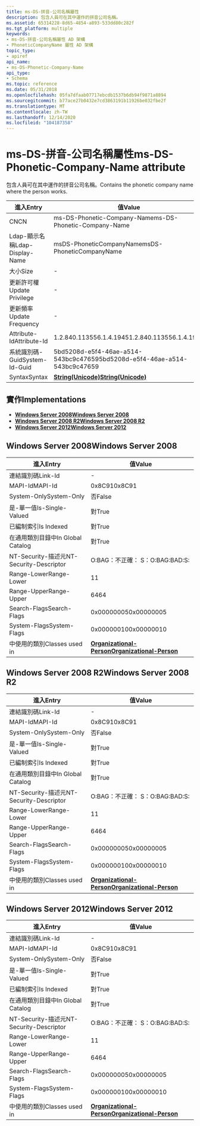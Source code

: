 ```yaml
---
title: ms-DS-拼音-公司名稱屬性
description: 包含人員可在其中運作的拼音公司名稱。
ms.assetid: 65314228-8d65-4854-a893-533dd80c282f
ms.tgt_platform: multiple
keywords:
- ms-DS-拼音-公司名稱屬性 AD 架構
- PhoneticCompanyName 屬性 AD 架構
topic_type:
- apiref
api_name:
- ms-DS-Phonetic-Company-Name
api_type:
- Schema
ms.topic: reference
ms.date: 05/31/2018
ms.openlocfilehash: 05fa7dfaab07717ebcdb1537b6db94f9871a8894
ms.sourcegitcommit: b77ace27b0432e7cd3863191b11926be032fbe2f
ms.translationtype: MT
ms.contentlocale: zh-TW
ms.lasthandoff: 12/14/2020
ms.locfileid: "104187358"
---
```

# <a name="ms-ds-phonetic-company-name-attribute"></a><span data-ttu-id="69bc9-105">ms-DS-拼音-公司名稱屬性</span><span class="sxs-lookup"><span data-stu-id="69bc9-105">ms-DS-Phonetic-Company-Name attribute</span></span>

<span data-ttu-id="69bc9-106">包含人員可在其中運作的拼音公司名稱。</span><span class="sxs-lookup"><span data-stu-id="69bc9-106">Contains the phonetic company name where the person works.</span></span>



| <span data-ttu-id="69bc9-107">進入</span><span class="sxs-lookup"><span data-stu-id="69bc9-107">Entry</span></span> | <span data-ttu-id="69bc9-108">值</span><span class="sxs-lookup"><span data-stu-id="69bc9-108">Value</span></span> |
|-------------------|---------------------------------------------|
| <span data-ttu-id="69bc9-109">CN</span><span class="sxs-lookup"><span data-stu-id="69bc9-109">CN</span></span>                | <span data-ttu-id="69bc9-110">ms-DS-Phonetic-Company-Name</span><span class="sxs-lookup"><span data-stu-id="69bc9-110">ms-DS-Phonetic-Company-Name</span></span>                 |
| <span data-ttu-id="69bc9-111">Ldap-顯示名稱</span><span class="sxs-lookup"><span data-stu-id="69bc9-111">Ldap-Display-Name</span></span> | <span data-ttu-id="69bc9-112">msDS-PhoneticCompanyName</span><span class="sxs-lookup"><span data-stu-id="69bc9-112">msDS-PhoneticCompanyName</span></span>                    |
| <span data-ttu-id="69bc9-113">大小</span><span class="sxs-lookup"><span data-stu-id="69bc9-113">Size</span></span>              | \-                                          |
| <span data-ttu-id="69bc9-114">更新許可權</span><span class="sxs-lookup"><span data-stu-id="69bc9-114">Update Privilege</span></span>  | \-                                          |
| <span data-ttu-id="69bc9-115">更新頻率</span><span class="sxs-lookup"><span data-stu-id="69bc9-115">Update Frequency</span></span>  | \-                                          |
| <span data-ttu-id="69bc9-116">Attribute-Id</span><span class="sxs-lookup"><span data-stu-id="69bc9-116">Attribute-Id</span></span>      | <span data-ttu-id="69bc9-117">1.2.840.113556.1.4.1945</span><span class="sxs-lookup"><span data-stu-id="69bc9-117">1.2.840.113556.1.4.1945</span></span>                     |
| <span data-ttu-id="69bc9-118">系統識別碼-Guid</span><span class="sxs-lookup"><span data-stu-id="69bc9-118">System-Id-Guid</span></span>    | <span data-ttu-id="69bc9-119">5bd5208d-e5f4-46ae-a514-543bc9c47659</span><span class="sxs-lookup"><span data-stu-id="69bc9-119">5bd5208d-e5f4-46ae-a514-543bc9c47659</span></span>        |
| <span data-ttu-id="69bc9-120">Syntax</span><span class="sxs-lookup"><span data-stu-id="69bc9-120">Syntax</span></span>            | [<span data-ttu-id="69bc9-121">**String(Unicode)**</span><span class="sxs-lookup"><span data-stu-id="69bc9-121">**String(Unicode)**</span></span>](s-string-unicode.md) |



## <a name="implementations"></a><span data-ttu-id="69bc9-122">實作</span><span class="sxs-lookup"><span data-stu-id="69bc9-122">Implementations</span></span>

-   [<span data-ttu-id="69bc9-123">**Windows Server 2008**</span><span class="sxs-lookup"><span data-stu-id="69bc9-123">**Windows Server 2008**</span></span>](#windows-server-2008)
-   [<span data-ttu-id="69bc9-124">**Windows Server 2008 R2**</span><span class="sxs-lookup"><span data-stu-id="69bc9-124">**Windows Server 2008 R2**</span></span>](#windows-server-2008-r2)
-   [<span data-ttu-id="69bc9-125">**Windows Server 2012**</span><span class="sxs-lookup"><span data-stu-id="69bc9-125">**Windows Server 2012**</span></span>](#windows-server-2012)

## <a name="windows-server-2008"></a><span data-ttu-id="69bc9-126">Windows Server 2008</span><span class="sxs-lookup"><span data-stu-id="69bc9-126">Windows Server 2008</span></span>



| <span data-ttu-id="69bc9-127">進入</span><span class="sxs-lookup"><span data-stu-id="69bc9-127">Entry</span></span> | <span data-ttu-id="69bc9-128">值</span><span class="sxs-lookup"><span data-stu-id="69bc9-128">Value</span></span> |
|------------------------|--------------------------------------------------------------------|
| <span data-ttu-id="69bc9-129">連結識別碼</span><span class="sxs-lookup"><span data-stu-id="69bc9-129">Link-Id</span></span>                | \-                                                                 |
| <span data-ttu-id="69bc9-130">MAPI-Id</span><span class="sxs-lookup"><span data-stu-id="69bc9-130">MAPI-Id</span></span>                | <span data-ttu-id="69bc9-131">0x8C91</span><span class="sxs-lookup"><span data-stu-id="69bc9-131">0x8C91</span></span>                                                             |
| <span data-ttu-id="69bc9-132">System-Only</span><span class="sxs-lookup"><span data-stu-id="69bc9-132">System-Only</span></span>            | <span data-ttu-id="69bc9-133">否</span><span class="sxs-lookup"><span data-stu-id="69bc9-133">False</span></span>                                                              |
| <span data-ttu-id="69bc9-134">是-單一值</span><span class="sxs-lookup"><span data-stu-id="69bc9-134">Is-Single-Valued</span></span>       | <span data-ttu-id="69bc9-135">對</span><span class="sxs-lookup"><span data-stu-id="69bc9-135">True</span></span>                                                               |
| <span data-ttu-id="69bc9-136">已編制索引</span><span class="sxs-lookup"><span data-stu-id="69bc9-136">Is Indexed</span></span>             | <span data-ttu-id="69bc9-137">對</span><span class="sxs-lookup"><span data-stu-id="69bc9-137">True</span></span>                                                               |
| <span data-ttu-id="69bc9-138">在通用類別目錄中</span><span class="sxs-lookup"><span data-stu-id="69bc9-138">In Global Catalog</span></span>      | <span data-ttu-id="69bc9-139">對</span><span class="sxs-lookup"><span data-stu-id="69bc9-139">True</span></span>                                                               |
| <span data-ttu-id="69bc9-140">NT-Security-描述元</span><span class="sxs-lookup"><span data-stu-id="69bc9-140">NT-Security-Descriptor</span></span> | <span data-ttu-id="69bc9-141">O:BAG：不正確： S：</span><span class="sxs-lookup"><span data-stu-id="69bc9-141">O:BAG:BAD:S:</span></span>                                                       |
| <span data-ttu-id="69bc9-142">Range-Lower</span><span class="sxs-lookup"><span data-stu-id="69bc9-142">Range-Lower</span></span>            | <span data-ttu-id="69bc9-143">1</span><span class="sxs-lookup"><span data-stu-id="69bc9-143">1</span></span>                                                                  |
| <span data-ttu-id="69bc9-144">Range-Upper</span><span class="sxs-lookup"><span data-stu-id="69bc9-144">Range-Upper</span></span>            | <span data-ttu-id="69bc9-145">64</span><span class="sxs-lookup"><span data-stu-id="69bc9-145">64</span></span>                                                                 |
| <span data-ttu-id="69bc9-146">Search-Flags</span><span class="sxs-lookup"><span data-stu-id="69bc9-146">Search-Flags</span></span>           | <span data-ttu-id="69bc9-147">0x00000005</span><span class="sxs-lookup"><span data-stu-id="69bc9-147">0x00000005</span></span>                                                         |
| <span data-ttu-id="69bc9-148">System-Flags</span><span class="sxs-lookup"><span data-stu-id="69bc9-148">System-Flags</span></span>           | <span data-ttu-id="69bc9-149">0x00000010</span><span class="sxs-lookup"><span data-stu-id="69bc9-149">0x00000010</span></span>                                                         |
| <span data-ttu-id="69bc9-150">中使用的類別</span><span class="sxs-lookup"><span data-stu-id="69bc9-150">Classes used in</span></span>        | [<span data-ttu-id="69bc9-151">**Organizational-Person**</span><span class="sxs-lookup"><span data-stu-id="69bc9-151">**Organizational-Person**</span></span>](c-organizationalperson.md)<br/> |



## <a name="windows-server-2008-r2"></a><span data-ttu-id="69bc9-152">Windows Server 2008 R2</span><span class="sxs-lookup"><span data-stu-id="69bc9-152">Windows Server 2008 R2</span></span>



| <span data-ttu-id="69bc9-153">進入</span><span class="sxs-lookup"><span data-stu-id="69bc9-153">Entry</span></span> | <span data-ttu-id="69bc9-154">值</span><span class="sxs-lookup"><span data-stu-id="69bc9-154">Value</span></span> |
|------------------------|--------------------------------------------------------------------|
| <span data-ttu-id="69bc9-155">連結識別碼</span><span class="sxs-lookup"><span data-stu-id="69bc9-155">Link-Id</span></span>                | \-                                                                 |
| <span data-ttu-id="69bc9-156">MAPI-Id</span><span class="sxs-lookup"><span data-stu-id="69bc9-156">MAPI-Id</span></span>                | <span data-ttu-id="69bc9-157">0x8C91</span><span class="sxs-lookup"><span data-stu-id="69bc9-157">0x8C91</span></span>                                                             |
| <span data-ttu-id="69bc9-158">System-Only</span><span class="sxs-lookup"><span data-stu-id="69bc9-158">System-Only</span></span>            | <span data-ttu-id="69bc9-159">否</span><span class="sxs-lookup"><span data-stu-id="69bc9-159">False</span></span>                                                              |
| <span data-ttu-id="69bc9-160">是-單一值</span><span class="sxs-lookup"><span data-stu-id="69bc9-160">Is-Single-Valued</span></span>       | <span data-ttu-id="69bc9-161">對</span><span class="sxs-lookup"><span data-stu-id="69bc9-161">True</span></span>                                                               |
| <span data-ttu-id="69bc9-162">已編制索引</span><span class="sxs-lookup"><span data-stu-id="69bc9-162">Is Indexed</span></span>             | <span data-ttu-id="69bc9-163">對</span><span class="sxs-lookup"><span data-stu-id="69bc9-163">True</span></span>                                                               |
| <span data-ttu-id="69bc9-164">在通用類別目錄中</span><span class="sxs-lookup"><span data-stu-id="69bc9-164">In Global Catalog</span></span>      | <span data-ttu-id="69bc9-165">對</span><span class="sxs-lookup"><span data-stu-id="69bc9-165">True</span></span>                                                               |
| <span data-ttu-id="69bc9-166">NT-Security-描述元</span><span class="sxs-lookup"><span data-stu-id="69bc9-166">NT-Security-Descriptor</span></span> | <span data-ttu-id="69bc9-167">O:BAG：不正確： S：</span><span class="sxs-lookup"><span data-stu-id="69bc9-167">O:BAG:BAD:S:</span></span>                                                       |
| <span data-ttu-id="69bc9-168">Range-Lower</span><span class="sxs-lookup"><span data-stu-id="69bc9-168">Range-Lower</span></span>            | <span data-ttu-id="69bc9-169">1</span><span class="sxs-lookup"><span data-stu-id="69bc9-169">1</span></span>                                                                  |
| <span data-ttu-id="69bc9-170">Range-Upper</span><span class="sxs-lookup"><span data-stu-id="69bc9-170">Range-Upper</span></span>            | <span data-ttu-id="69bc9-171">64</span><span class="sxs-lookup"><span data-stu-id="69bc9-171">64</span></span>                                                                 |
| <span data-ttu-id="69bc9-172">Search-Flags</span><span class="sxs-lookup"><span data-stu-id="69bc9-172">Search-Flags</span></span>           | <span data-ttu-id="69bc9-173">0x00000005</span><span class="sxs-lookup"><span data-stu-id="69bc9-173">0x00000005</span></span>                                                         |
| <span data-ttu-id="69bc9-174">System-Flags</span><span class="sxs-lookup"><span data-stu-id="69bc9-174">System-Flags</span></span>           | <span data-ttu-id="69bc9-175">0x00000010</span><span class="sxs-lookup"><span data-stu-id="69bc9-175">0x00000010</span></span>                                                         |
| <span data-ttu-id="69bc9-176">中使用的類別</span><span class="sxs-lookup"><span data-stu-id="69bc9-176">Classes used in</span></span>        | [<span data-ttu-id="69bc9-177">**Organizational-Person**</span><span class="sxs-lookup"><span data-stu-id="69bc9-177">**Organizational-Person**</span></span>](c-organizationalperson.md)<br/> |



## <a name="windows-server-2012"></a><span data-ttu-id="69bc9-178">Windows Server 2012</span><span class="sxs-lookup"><span data-stu-id="69bc9-178">Windows Server 2012</span></span>



| <span data-ttu-id="69bc9-179">進入</span><span class="sxs-lookup"><span data-stu-id="69bc9-179">Entry</span></span> | <span data-ttu-id="69bc9-180">值</span><span class="sxs-lookup"><span data-stu-id="69bc9-180">Value</span></span> |
|------------------------|--------------------------------------------------------------------|
| <span data-ttu-id="69bc9-181">連結識別碼</span><span class="sxs-lookup"><span data-stu-id="69bc9-181">Link-Id</span></span>                | \-                                                                 |
| <span data-ttu-id="69bc9-182">MAPI-Id</span><span class="sxs-lookup"><span data-stu-id="69bc9-182">MAPI-Id</span></span>                | <span data-ttu-id="69bc9-183">0x8C91</span><span class="sxs-lookup"><span data-stu-id="69bc9-183">0x8C91</span></span>                                                             |
| <span data-ttu-id="69bc9-184">System-Only</span><span class="sxs-lookup"><span data-stu-id="69bc9-184">System-Only</span></span>            | <span data-ttu-id="69bc9-185">否</span><span class="sxs-lookup"><span data-stu-id="69bc9-185">False</span></span>                                                              |
| <span data-ttu-id="69bc9-186">是-單一值</span><span class="sxs-lookup"><span data-stu-id="69bc9-186">Is-Single-Valued</span></span>       | <span data-ttu-id="69bc9-187">對</span><span class="sxs-lookup"><span data-stu-id="69bc9-187">True</span></span>                                                               |
| <span data-ttu-id="69bc9-188">已編制索引</span><span class="sxs-lookup"><span data-stu-id="69bc9-188">Is Indexed</span></span>             | <span data-ttu-id="69bc9-189">對</span><span class="sxs-lookup"><span data-stu-id="69bc9-189">True</span></span>                                                               |
| <span data-ttu-id="69bc9-190">在通用類別目錄中</span><span class="sxs-lookup"><span data-stu-id="69bc9-190">In Global Catalog</span></span>      | <span data-ttu-id="69bc9-191">對</span><span class="sxs-lookup"><span data-stu-id="69bc9-191">True</span></span>                                                               |
| <span data-ttu-id="69bc9-192">NT-Security-描述元</span><span class="sxs-lookup"><span data-stu-id="69bc9-192">NT-Security-Descriptor</span></span> | <span data-ttu-id="69bc9-193">O:BAG：不正確： S：</span><span class="sxs-lookup"><span data-stu-id="69bc9-193">O:BAG:BAD:S:</span></span>                                                       |
| <span data-ttu-id="69bc9-194">Range-Lower</span><span class="sxs-lookup"><span data-stu-id="69bc9-194">Range-Lower</span></span>            | <span data-ttu-id="69bc9-195">1</span><span class="sxs-lookup"><span data-stu-id="69bc9-195">1</span></span>                                                                  |
| <span data-ttu-id="69bc9-196">Range-Upper</span><span class="sxs-lookup"><span data-stu-id="69bc9-196">Range-Upper</span></span>            | <span data-ttu-id="69bc9-197">64</span><span class="sxs-lookup"><span data-stu-id="69bc9-197">64</span></span>                                                                 |
| <span data-ttu-id="69bc9-198">Search-Flags</span><span class="sxs-lookup"><span data-stu-id="69bc9-198">Search-Flags</span></span>           | <span data-ttu-id="69bc9-199">0x00000005</span><span class="sxs-lookup"><span data-stu-id="69bc9-199">0x00000005</span></span>                                                         |
| <span data-ttu-id="69bc9-200">System-Flags</span><span class="sxs-lookup"><span data-stu-id="69bc9-200">System-Flags</span></span>           | <span data-ttu-id="69bc9-201">0x00000010</span><span class="sxs-lookup"><span data-stu-id="69bc9-201">0x00000010</span></span>                                                         |
| <span data-ttu-id="69bc9-202">中使用的類別</span><span class="sxs-lookup"><span data-stu-id="69bc9-202">Classes used in</span></span>        | [<span data-ttu-id="69bc9-203">**Organizational-Person**</span><span class="sxs-lookup"><span data-stu-id="69bc9-203">**Organizational-Person**</span></span>](c-organizationalperson.md)<br/> |



 

 





